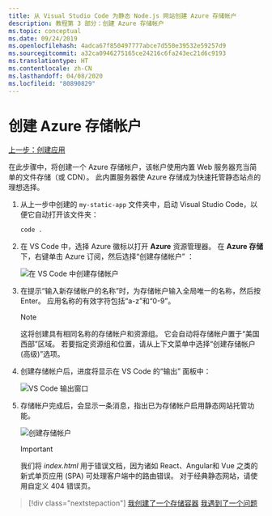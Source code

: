 ```yaml
---
title: 从 Visual Studio Code 为静态 Node.js 网站创建 Azure 存储帐户
description: 教程第 3 部分：创建 Azure 存储帐户
ms.topic: conceptual
ms.date: 09/24/2019
ms.openlocfilehash: 4adca67f850497777abce7d550e39532e59257d9
ms.sourcegitcommit: a32ca0946275165ce24216c6fa243ec21d6c9193
ms.translationtype: HT
ms.contentlocale: zh-CN
ms.lasthandoff: 04/08/2020
ms.locfileid: "80890829"
---
```

# <a name="create-an-azure-storage-account"></a>创建 Azure 存储帐户

[上一步：创建应用](tutorial-vscode-static-website-node-02.md)

在此步骤中，将创建一个 Azure 存储帐户，该帐户使用内置 Web 服务器充当简单的文件存储（或 CDN）。 此内置服务器使 Azure 存储成为快速托管静态站点的理想选择。

1. 从上一步中创建的 `my-static-app` 文件夹中，启动 Visual Studio Code，以便它自动打开该文件夹：

    ```bash
    code .
    ```

1. 在 VS Code 中，选择 Azure 徽标以打开 **Azure** 资源管理器。 在 **Azure 存储**下，右键单击 Azure 订阅，然后选择“创建存储帐户”  ：

    ![在 VS Code 中创建存储帐户](media/static-website/create-storage-account.png)

1. 在提示“输入新存储帐户的名称”时，为存储帐户输入全局唯一的名称，然后按 Enter。 应用名称的有效字符包括“a-z”和“0-9”。

    > [!NOTE]
    > 这将创建具有相同名称的存储帐户和资源组。 它会自动将存储帐户置于“美国西部”区域。 若要指定资源组和位置，请从上下文菜单中选择“创建存储帐户(高级)”选项。

1. 创建存储帐户后，进度将显示在 VS Code 的“输出”  面板中：

    ![VS Code 输出窗口 ](media/static-website/output-storage.png)

1. 存储帐户完成后，会显示一条消息，指出已为存储帐户启用静态网站托管功能。

    ![创建存储帐户](media/static-website/static-website-enabled-notification.png)

    > [!IMPORTANT]
    > 我们将 *index.html* 用于错误文档，因为诸如 React、Angular和 Vue 之类的新式单页应用 (SPA) 可处理客户端中的路由错误。 对于经典静态网站，请使用自定义 404 错误页。

> [!div class="nextstepaction"]
> [我创建了一个存储容器](tutorial-vscode-static-website-node-04.md) [我遇到了一个问题](https://www.research.net/r/PWZWZ52?tutorial=node-deployment-staticwebsite&step=create-storage)
